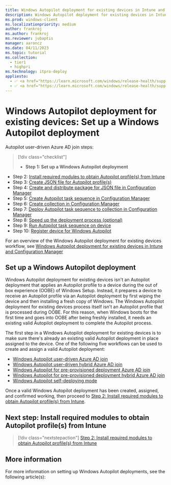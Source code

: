 ```yaml
---
title: Windows Autopilot deployment for existing devices in Intune and Configuration Manager - Step 1 of 10 - Set up a Windows Autopilot deployment
description: Windows Autopilot deployment for existing devices in Intune and Configuration Manager - Step 1 of 10 - Set up a Windows Autopilot deployment.
ms.prod: windows-client
ms.localizationpriority: medium
author: frankroj
ms.author: frankroj
ms.reviewer: jubaptis
manager: aaroncz
ms.date: 04/11/2023
ms.topic: tutorial
ms.collection: 
  - tier1
  - highpri
ms.technology: itpro-deploy
appliesto:
  - ✅ <a href="https://learn.microsoft.com/windows/release-health/supported-versions-windows-client" target="_blank">Windows 11</a>
  - ✅ <a href="https://learn.microsoft.com/windows/release-health/supported-versions-windows-client" target="_blank">Windows 10</a>
---
```


# Windows Autopilot deployment for existing devices: Set up a Windows Autopilot deployment

Autopilot user-driven Azure AD join steps:
> [!div class="checklist"]
> - **Step 1: Set up a Windows Autopilot deployment**
- Step 2: [Install required modules to obtain Autopilot profile(s) from Intune](install-modules.md)
- Step 3: [Create JSON file for Autopilot profile(s)](create-json-file.md)
- Step 4: [Create and distribute package for JSON file in Configuration Manager](create-json-package.md)
- Step 5: [Create Autopilot task sequence in Configuration Manager](create-autopilot-task-sequence.md)
- Step 6: [Create collection in Configuration Manager](create-collection.md)
- Step 7: [Deploy Autopilot task sequence to collection in Configuration Manager](deploy-autopilot-task-sequence.md)
- Step 8: [Speed up the deployment process (optional)](speed-up-deployment.md)
- Step 9: [Run Autopilot task sequence on device](run-autopilot-task-sequence.md)
- Step 10: [Register device for Windows Autopilot](register-device.md)

For an overview of the Windows Autopilot deployment for existing devices workflow, see [Windows Autopilot deployment for existing devices in Intune and Configuration Manager](existing-devices-workflow.md)

## Set up a Windows Autopilot deployment

Windows Autopilot deployment for existing devices isn't an Autopilot deployment that applies an Autopilot profile to a device during the out of box experience (OOBE) of Windows Setup. Instead, it prepares a device to receive an Autopilot profile via an Autopilot deployment by first wiping the device and then installing a fresh copy of Windows. The Windows Autopilot deployment for existing devices process itself isn't an Autopilot profile that is processed during OOBE. For this reason, when Windows boots for the first time and goes into OOBE after being freshly installed, it needs an existing valid Autopilot deployment to complete the Autopilot process.

The first step in a Windows Autopilot deployment for existing devices is to make sure there's already an existing valid Autopilot deployment in place assigned to the device. One of the following five workflows can be used to create and assign a valid Autopilot deployment:

- [Windows Autopilot user-driven Azure AD join](../user-driven/azure-ad-join-workflow.md)
- [Windows Autopilot user-driven hybrid Azure AD join](../user-driven/hybrid-azure-ad-join-workflow.md)
- [Windows Autopilot for pre-provisioned deployment Azure AD join](../pre-provisioning/azure-ad-join-workflow.md)
- [Windows Autopilot for pre-provisioned deployment hybrid Azure AD join](../pre-provisioning/hybrid-azure-ad-join-workflow.md)
- [Windows Autopilot self-deploying mode](../self-deploying/self-deploying-workflow.md)

Once a valid Windows Autopilot deployment has been created, assigned, and confirmed working, then proceed to [Step 2: Install required modules to obtain Autopilot profile(s) from Intune](install-modules.md).

## Next step: Install required modules to obtain Autopilot profile(s) from Intune

> [!div class="nextstepaction"]
> [Step 2: Install required modules to obtain Autopilot profile(s) from Intune](install-modules.md)

## More information

For more information on setting up Windows Autopilot deployments, see the following article(s):
